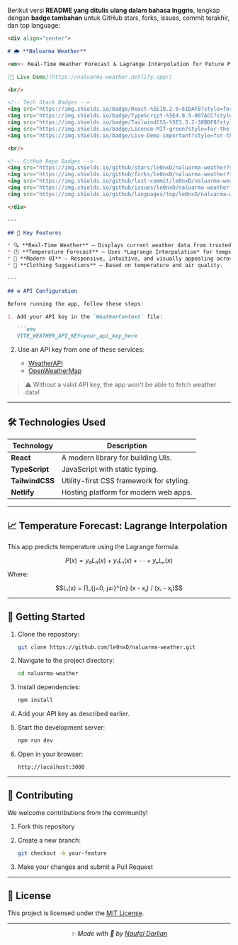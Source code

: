 Berikut versi **README yang ditulis ulang dalam bahasa Inggris**, lengkap dengan **badge tambahan** untuk GitHub stars, forks, issues, commit terakhir, dan top language:

````markdown
<div align="center">

# 🌦️ **Naluarma Weather**

<em>✨ Real-Time Weather Forecast & Lagrange Interpolation for Future Predictions 🌍</em>

[🔗 Live Demo](https://naluarma-weather.netlify.app/)

<br/>

<!-- Tech Stack Badges -->
<img src="https://img.shields.io/badge/React-%5E18.2.0-61DAFB?style=for-the-badge&logo=react" alt="React" />
<img src="https://img.shields.io/badge/TypeScript-%5E4.9.5-007ACC?style=for-the-badge&logo=typescript" alt="TypeScript" />
<img src="https://img.shields.io/badge/TailwindCSS-%5E3.3.2-38BDF8?style=for-the-badge&logo=tailwindcss" alt="TailwindCSS" />
<img src="https://img.shields.io/badge/License-MIT-green?style=for-the-badge" alt="License" />
<img src="https://img.shields.io/badge/Live-Demo-important?style=for-the-badge&logo=netlify" alt="Live Demo" />

<br/>

<!-- GitHub Repo Badges -->
<img src="https://img.shields.io/github/stars/le0nxD/naluarma-weather?style=for-the-badge&logo=github" alt="GitHub Stars" />
<img src="https://img.shields.io/github/forks/le0nxD/naluarma-weather?style=for-the-badge&logo=github" alt="GitHub Forks" />
<img src="https://img.shields.io/github/last-commit/le0nxD/naluarma-weather?style=for-the-badge" alt="Last Commit" />
<img src="https://img.shields.io/github/issues/le0nxD/naluarma-weather?style=for-the-badge" alt="GitHub Issues" />
<img src="https://img.shields.io/github/languages/top/le0nxD/naluarma-weather?style=for-the-badge" alt="Top Language" />

</div>

---

## 🌟 Key Features

* 🔍 **Real-Time Weather** — Displays current weather data from trusted APIs.
* 🕒 **Temperature Forecast** — Uses *Lagrange Interpolation* for temperature estimation.
* 🎨 **Modern UI** — Responsive, intuitive, and visually appealing across all devices.
* 👗 **Clothing Suggestions** — Based on temperature and air quality.

---

## ⚙️ API Configuration

Before running the app, follow these steps:

1. Add your API key in the `WeatherContext` file:

   ```env
   VITE_WEATHER_API_KEY=your_api_key_here
````

2. Use an API key from one of these services:

   * [WeatherAPI](https://www.weatherapi.com/)
   * [OpenWeatherMap](https://openweathermap.org/)

> ⚠️ Without a valid API key, the app won't be able to fetch weather data!

---

## 🛠️ Technologies Used

| Technology      | Description                              |
| --------------- | ---------------------------------------- |
| **React**       | A modern library for building UIs.       |
| **TypeScript**  | JavaScript with static typing.           |
| **TailwindCSS** | Utility-first CSS framework for styling. |
| **Netlify**     | Hosting platform for modern web apps.    |

---

## 📈 Temperature Forecast: Lagrange Interpolation

This app predicts temperature using the Lagrange formula:

```math
P(x) = y₀L₀(x) + y₁L₁(x) + ⋯ + yₙLₙ(x)
```

Where:

```math
Lᵢ(x) = ∏_{j=0, j≠i}^{n} (x - xⱼ) / (xᵢ - xⱼ)
```

---

## 🚀 Getting Started

1. Clone the repository:

   ```bash
   git clone https://github.com/le0nxD/naluarma-weather.git
   ```

2. Navigate to the project directory:

   ```bash
   cd naluarma-weather
   ```

3. Install dependencies:

   ```bash
   npm install
   ```

4. Add your API key as described earlier.

5. Start the development server:

   ```bash
   npm run dev
   ```

6. Open in your browser:

   ```
   http://localhost:3000
   ```

---

## 🤝 Contributing

We welcome contributions from the community!

1. Fork this repository

2. Create a new branch:

   ```bash
   git checkout -b your-feature
   ```

3. Make your changes and submit a Pull Request

---

## 📜 License

This project is licensed under the [MIT License](LICENSE).

---

<div align="center">
  <em>✨ Made with 💖 by <a href="https://github.com/le0nxD">Naufal Darlian</a></em>
</div>

